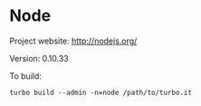 # Node

Project website: http://nodejs.org/

Version: 0.10.33

To build: 

	turbo build --admin -n=node /path/to/turbo.it